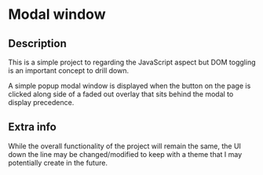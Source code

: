 # Modal window

## Description

This is a simple project to regarding the JavaScript aspect but DOM toggling is an important concept to drill down.

A simple popup modal window is displayed when the button on the page is clicked along side of a faded out overlay that sits behind the modal to display precedence.

## Extra info

While the overall functionality of the project will remain the same, the UI down the line may be changed/modified to keep with a theme that I may potentially create in the future.

